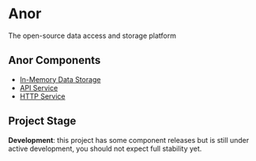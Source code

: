 # Anor

The open-source data access and storage platform

## Anor Components

* [In-Memory Data Storage](/anor-storage)
* [API Service](/anor-api)
* [HTTP Service](/anor-http)

## Project Stage

**Development**: this project has some component releases but is still under active development, you should not expect full stability yet.
